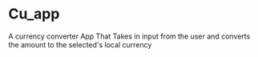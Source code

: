 # Cu_app
A currency converter App
 That Takes in input from the user and converts the amount to the selected's local currency
